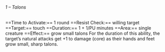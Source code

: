 ###### 1 – Talons
==Time to Activate:== 1 round
==Resist Check:== willing target
==Target:== touch
==Duration:== 1 + 1/PU minutes
==Area:== single creature
==Effect:== grow small talons
For the duration of this ability, the target’s natural attacks get +1 to damage (core) as their hands and feet grow small, sharp talons.
